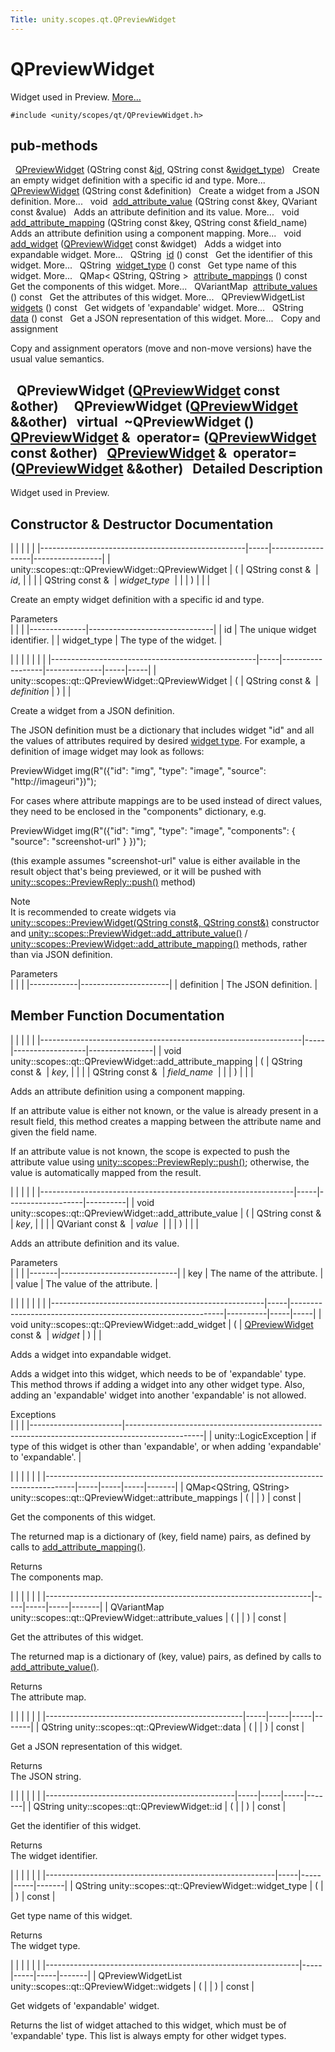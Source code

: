 ```yaml
---
Title: unity.scopes.qt.QPreviewWidget
---
```

        
QPreviewWidget
==============

Widget used in Preview. [More...](#details)

`#include <unity/scopes/qt/QPreviewWidget.h>`

pub-methods
------------------------------------------------------

 
<a href="#aba81db48085e0528f1112941fb547c4a">QPreviewWidget</a> (QString const &<a href="#a3b230204123aa720d925f85fd51425a0">id</a>, QString const &<a href="#a600705e26341af0ef375830665462a47">widget_type</a>)
 
Create an empty widget definition with a specific id and type. More...
 
 
<a href="#a3b1daf6806081a727875ce0f4384f612">QPreviewWidget</a> (QString const &definition)
 
Create a widget from a JSON definition. More...
 
void 
<a href="#a708df5ca5097de8f6b81a71958cf9b75">add_attribute_value</a> (QString const &key, QVariant const &value)
 
Adds an attribute definition and its value. More...
 
void 
<a href="#a7ebeecb9c8cc66f871692bd19eb8cfe6">add_attribute_mapping</a> (QString const &key, QString const &field\_name)
 
Adds an attribute definition using a component mapping. More...
 
void 
<a href="#ae9d8c0c5d81c827b84cda80df49dc70e">add_widget</a> (<a href="index.html">QPreviewWidget</a> const &widget)
 
Adds a widget into expandable widget. More...
 
QString 
<a href="#a3b230204123aa720d925f85fd51425a0">id</a> () const
 
Get the identifier of this widget. More...
 
QString 
<a href="#a600705e26341af0ef375830665462a47">widget_type</a> () const
 
Get type name of this widget. More...
 
QMap&lt; QString, QString &gt; 
<a href="#ae6d2278216cc638cc8869e12fdf619fc">attribute_mappings</a> () const
 
Get the components of this widget. More...
 
QVariantMap 
<a href="#a1af3433d81deca2a1c5de44cec693412">attribute_values</a> () const
 
Get the attributes of this widget. More...
 
QPreviewWidgetList 
<a href="#a5732c60c89fa86e08e86fd62f5649ce3">widgets</a> () const
 
Get widgets of 'expandable' widget. More...
 
QString 
<a href="#a4be99753312de446095968767eb46bbe">data</a> () const
 
Get a JSON representation of this widget. More...
 
Copy and assignment

Copy and assignment operators (move and non-move versions) have the usual value semantics.

 
**QPreviewWidget** (<a href="index.html">QPreviewWidget</a> const &other)
 
 
**QPreviewWidget** (<a href="index.html">QPreviewWidget</a> &&other)
 
virtual 
**~QPreviewWidget** ()
 
<a href="index.html">QPreviewWidget</a> & 
**operator=** (<a href="index.html">QPreviewWidget</a> const &other)
 
<a href="index.html">QPreviewWidget</a> & 
**operator=** (<a href="index.html">QPreviewWidget</a> &&other)
 
<span id="details"></span>
Detailed Description
--------------------

Widget used in Preview.

Constructor & Destructor Documentation
--------------------------------------

<span id="aba81db48085e0528f1112941fb547c4a" class="anchor"></span>
|                                                   |     |                  |                 |
|---------------------------------------------------|-----|------------------|-----------------|
| unity::scopes::qt::QPreviewWidget::QPreviewWidget | (   | QString const &  | *id*,           |
|                                                   |     | QString const &  | *widget\_type*  |
|                                                   | )   |                  |                 |

Create an empty widget definition with a specific id and type.

Parameters  
|              |                               |
|--------------|-------------------------------|
| id           | The unique widget identifier. |
| widget\_type | The type of the widget.       |

<span id="a3b1daf6806081a727875ce0f4384f612" class="anchor"></span>
|                                                   |     |                  |              |     |     |
|---------------------------------------------------|-----|------------------|--------------|-----|-----|
| unity::scopes::qt::QPreviewWidget::QPreviewWidget | (   | QString const &  | *definition* | )   |     |

Create a widget from a JSON definition.

The JSON definition must be a dictionary that includes widget "id" and all the values of attributes required by desired <a href="index.html">widget type</a>. For example, a definition of image widget may look as follows:

PreviewWidget img(R<span class="stringliteral">"({"id": "img", "type": "image", "source": "http://imageuri"})");</span>

For cases where attribute mappings are to be used instead of direct values, they need to be enclosed in the "components" dictionary, e.g.

PreviewWidget img(R<span class="stringliteral">"({"id": "img", "type": "image", "components": { "source": "screenshot-url" } })");</span>

(this example assumes "screenshot-url" value is either available in the result object that's being previewed, or it will be pushed with <a href="unity.scopes.PreviewReply.md#a9fc593618b83ec444fb6c9b2b298764a" title="Sends widget definitions to the sender of the preview query. ">unity::scopes::PreviewReply::push()</a> method)

Note  
It is recommended to create widgets via <a href="unity.scopes.PreviewWidget.md" title="A widget for a preview. ">unity::scopes::PreviewWidget(QString const&amp;, QString const&amp;)</a> constructor and <a href="unity.scopes.PreviewWidget.md#a42dd64704890d72bcc6ecbd7bccbfcd9" title="Adds an attribute definition and its value. ">unity::scopes::PreviewWidget::add_attribute_value()</a> / <a href="unity.scopes.PreviewWidget.md#a8bb890267a69dd6bb5ca70b663c75e74" title="Adds an attribute definition using a component mapping. ">unity::scopes::PreviewWidget::add_attribute_mapping()</a> methods, rather than via JSON definition.

<!-- -->

Parameters  
|            |                      |
|------------|----------------------|
| definition | The JSON definition. |

Member Function Documentation
-----------------------------

<span id="a7ebeecb9c8cc66f871692bd19eb8cfe6" class="anchor"></span>
|                                                                 |     |                  |                |
|-----------------------------------------------------------------|-----|------------------|----------------|
| void unity::scopes::qt::QPreviewWidget::add\_attribute\_mapping | (   | QString const &  | *key*,         |
|                                                                 |     | QString const &  | *field\_name*  |
|                                                                 | )   |                  |                |

Adds an attribute definition using a component mapping.

If an attribute value is either not known, or the value is already present in a result field, this method creates a mapping between the attribute name and given the field name.

If an attribute value is not known, the scope is expected to push the attribute value using <a href="unity.scopes.PreviewReply.md#a9fc593618b83ec444fb6c9b2b298764a" title="Sends widget definitions to the sender of the preview query. ">unity::scopes::PreviewReply::push()</a>; otherwise, the value is automatically mapped from the result.

<span id="a708df5ca5097de8f6b81a71958cf9b75" class="anchor"></span>
|                                                               |     |                   |          |
|---------------------------------------------------------------|-----|-------------------|----------|
| void unity::scopes::qt::QPreviewWidget::add\_attribute\_value | (   | QString const &   | *key*,   |
|                                                               |     | QVariant const &  | *value*  |
|                                                               | )   |                   |          |

Adds an attribute definition and its value.

Parameters  
|       |                             |
|-------|-----------------------------|
| key   | The name of the attribute.  |
| value | The value of the attribute. |

<span id="ae9d8c0c5d81c827b84cda80df49dc70e" class="anchor"></span>
|                                                     |     |                                                             |          |     |     |
|-----------------------------------------------------|-----|-------------------------------------------------------------|----------|-----|-----|
| void unity::scopes::qt::QPreviewWidget::add\_widget | (   | <a href="index.html">QPreviewWidget</a> const &  | *widget* | )   |     |

Adds a widget into expandable widget.

Adds a widget into this widget, which needs to be of 'expandable' type. This method throws if adding a widget into any other widget type. Also, adding an 'expandable' widget into another 'expandable' is not allowed.

Exceptions  
|                       |                                                                                                 |
|-----------------------|-------------------------------------------------------------------------------------------------|
| unity::LogicException | if type of this widget is other than 'expandable', or when adding 'expandable' to 'expandable'. |

<span id="ae6d2278216cc638cc8869e12fdf619fc" class="anchor"></span>
|                                                                                     |     |     |     |       |
|-------------------------------------------------------------------------------------|-----|-----|-----|-------|
| QMap&lt;QString, QString&gt; unity::scopes::qt::QPreviewWidget::attribute\_mappings | (   |     | )   | const |

Get the components of this widget.

The returned map is a dictionary of (key, field name) pairs, as defined by calls to <a href="#a7ebeecb9c8cc66f871692bd19eb8cfe6" title="Adds an attribute definition using a component mapping. ">add_attribute_mapping()</a>.

Returns  
The components map.

<span id="a1af3433d81deca2a1c5de44cec693412" class="anchor"></span>
|                                                                  |     |     |     |       |
|------------------------------------------------------------------|-----|-----|-----|-------|
| QVariantMap unity::scopes::qt::QPreviewWidget::attribute\_values | (   |     | )   | const |

Get the attributes of this widget.

The returned map is a dictionary of (key, value) pairs, as defined by calls to <a href="#a708df5ca5097de8f6b81a71958cf9b75" title="Adds an attribute definition and its value. ">add_attribute_value()</a>.

Returns  
The attribute map.

<span id="a4be99753312de446095968767eb46bbe" class="anchor"></span>
|                                                 |     |     |     |       |
|-------------------------------------------------|-----|-----|-----|-------|
| QString unity::scopes::qt::QPreviewWidget::data | (   |     | )   | const |

Get a JSON representation of this widget.

Returns  
The JSON string.

<span id="a3b230204123aa720d925f85fd51425a0" class="anchor"></span>
|                                               |     |     |     |       |
|-----------------------------------------------|-----|-----|-----|-------|
| QString unity::scopes::qt::QPreviewWidget::id | (   |     | )   | const |

Get the identifier of this widget.

Returns  
The widget identifier.

<span id="a600705e26341af0ef375830665462a47" class="anchor"></span>
|                                                         |     |     |     |       |
|---------------------------------------------------------|-----|-----|-----|-------|
| QString unity::scopes::qt::QPreviewWidget::widget\_type | (   |     | )   | const |

Get type name of this widget.

Returns  
The widget type.

<span id="a5732c60c89fa86e08e86fd62f5649ce3" class="anchor"></span>
|                                                               |     |     |     |       |
|---------------------------------------------------------------|-----|-----|-----|-------|
| QPreviewWidgetList unity::scopes::qt::QPreviewWidget::widgets | (   |     | )   | const |

Get widgets of 'expandable' widget.

Returns the list of widget attached to this widget, which must be of 'expandable' type. This list is always empty for other widget types.

